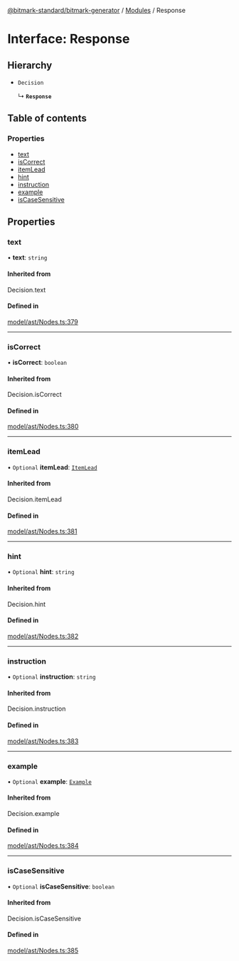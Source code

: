 [@bitmark-standard/bitmark-generator](../API.md) / [Modules](../modules.md) / Response

# Interface: Response

## Hierarchy

- `Decision`

  ↳ **`Response`**

## Table of contents

### Properties

- [text](Response.md#text)
- [isCorrect](Response.md#isCorrect)
- [itemLead](Response.md#itemLead)
- [hint](Response.md#hint)
- [instruction](Response.md#instruction)
- [example](Response.md#example)
- [isCaseSensitive](Response.md#isCaseSensitive)

## Properties

### text

• **text**: `string`

#### Inherited from

Decision.text

#### Defined in

[model/ast/Nodes.ts:379](https://github.com/getMoreBrain/bitmark-generator/blob/a7a40de/src/model/ast/Nodes.ts#L379)

___

### isCorrect

• **isCorrect**: `boolean`

#### Inherited from

Decision.isCorrect

#### Defined in

[model/ast/Nodes.ts:380](https://github.com/getMoreBrain/bitmark-generator/blob/a7a40de/src/model/ast/Nodes.ts#L380)

___

### itemLead

• `Optional` **itemLead**: [`ItemLead`](ItemLead.md)

#### Inherited from

Decision.itemLead

#### Defined in

[model/ast/Nodes.ts:381](https://github.com/getMoreBrain/bitmark-generator/blob/a7a40de/src/model/ast/Nodes.ts#L381)

___

### hint

• `Optional` **hint**: `string`

#### Inherited from

Decision.hint

#### Defined in

[model/ast/Nodes.ts:382](https://github.com/getMoreBrain/bitmark-generator/blob/a7a40de/src/model/ast/Nodes.ts#L382)

___

### instruction

• `Optional` **instruction**: `string`

#### Inherited from

Decision.instruction

#### Defined in

[model/ast/Nodes.ts:383](https://github.com/getMoreBrain/bitmark-generator/blob/a7a40de/src/model/ast/Nodes.ts#L383)

___

### example

• `Optional` **example**: [`Example`](../modules.md#Example)

#### Inherited from

Decision.example

#### Defined in

[model/ast/Nodes.ts:384](https://github.com/getMoreBrain/bitmark-generator/blob/a7a40de/src/model/ast/Nodes.ts#L384)

___

### isCaseSensitive

• `Optional` **isCaseSensitive**: `boolean`

#### Inherited from

Decision.isCaseSensitive

#### Defined in

[model/ast/Nodes.ts:385](https://github.com/getMoreBrain/bitmark-generator/blob/a7a40de/src/model/ast/Nodes.ts#L385)
